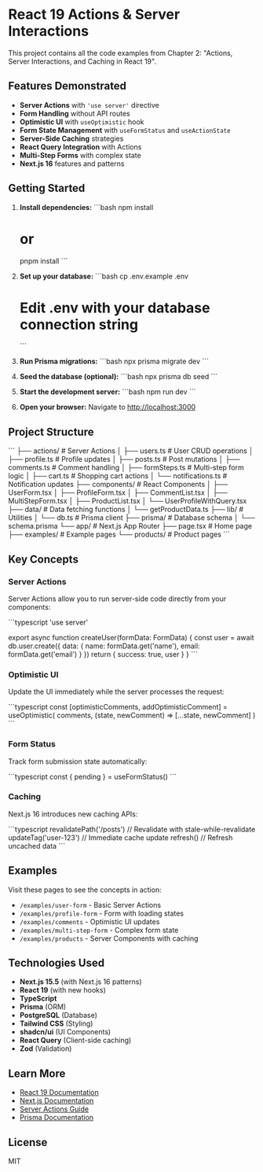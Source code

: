 # React 19 Actions & Server Interactions

This project contains all the code examples from Chapter 2: "Actions, Server Interactions, and Caching in React 19".

## Features Demonstrated

- **Server Actions** with `'use server'` directive
- **Form Handling** without API routes
- **Optimistic UI** with `useOptimistic` hook
- **Form State Management** with `useFormStatus` and `useActionState`
- **Server-Side Caching** strategies
- **React Query Integration** with Actions
- **Multi-Step Forms** with complex state
- **Next.js 16** features and patterns

## Getting Started

1. **Install dependencies:**
   \`\`\`bash
   npm install
   # or
   pnpm install
   \`\`\`

2. **Set up your database:**
   \`\`\`bash
   cp .env.example .env
   # Edit .env with your database connection string
   \`\`\`

3. **Run Prisma migrations:**
   \`\`\`bash
   npx prisma migrate dev
   \`\`\`

4. **Seed the database (optional):**
   \`\`\`bash
   npx prisma db seed
   \`\`\`

5. **Start the development server:**
   \`\`\`bash
   npm run dev
   \`\`\`

6. **Open your browser:**
   Navigate to [http://localhost:3000](http://localhost:3000)

## Project Structure

\`\`\`
├── actions/              # Server Actions
│   ├── users.ts         # User CRUD operations
│   ├── profile.ts       # Profile updates
│   ├── posts.ts         # Post mutations
│   ├── comments.ts      # Comment handling
│   ├── formSteps.ts     # Multi-step form logic
│   ├── cart.ts          # Shopping cart actions
│   └── notifications.ts # Notification updates
├── components/          # React Components
│   ├── UserForm.tsx
│   ├── ProfileForm.tsx
│   ├── CommentList.tsx
│   ├── MultiStepForm.tsx
│   ├── ProductList.tsx
│   └── UserProfileWithQuery.tsx
├── data/               # Data fetching functions
│   └── getProductData.ts
├── lib/                # Utilities
│   └── db.ts          # Prisma client
├── prisma/            # Database schema
│   └── schema.prisma
└── app/               # Next.js App Router
    ├── page.tsx       # Home page
    ├── examples/      # Example pages
    └── products/      # Product pages
\`\`\`

## Key Concepts

### Server Actions

Server Actions allow you to run server-side code directly from your components:

\`\`\`typescript
'use server'

export async function createUser(formData: FormData) {
  const user = await db.user.create({
    data: {
      name: formData.get('name'),
      email: formData.get('email')
    }
  })
  return { success: true, user }
}
\`\`\`

### Optimistic UI

Update the UI immediately while the server processes the request:

\`\`\`typescript
const [optimisticComments, addOptimisticComment] = useOptimistic(
  comments,
  (state, newComment) => [...state, newComment]
)
\`\`\`

### Form Status

Track form submission state automatically:

\`\`\`typescript
const { pending } = useFormStatus()
\`\`\`

### Caching

Next.js 16 introduces new caching APIs:

\`\`\`typescript
revalidatePath('/posts')  // Revalidate with stale-while-revalidate
updateTag('user-123')     // Immediate cache update
refresh()                 // Refresh uncached data
\`\`\`

## Examples

Visit these pages to see the concepts in action:

- `/examples/user-form` - Basic Server Actions
- `/examples/profile-form` - Form with loading states
- `/examples/comments` - Optimistic UI updates
- `/examples/multi-step-form` - Complex form state
- `/examples/products` - Server Components with caching

## Technologies Used

- **Next.js 15.5** (with Next.js 16 patterns)
- **React 19** (with new hooks)
- **TypeScript**
- **Prisma** (ORM)
- **PostgreSQL** (Database)
- **Tailwind CSS** (Styling)
- **shadcn/ui** (UI Components)
- **React Query** (Client-side caching)
- **Zod** (Validation)

## Learn More

- [React 19 Documentation](https://react.dev)
- [Next.js Documentation](https://nextjs.org/docs)
- [Server Actions Guide](https://nextjs.org/docs/app/building-your-application/data-fetching/server-actions-and-mutations)
- [Prisma Documentation](https://www.prisma.io/docs)

## License

MIT
